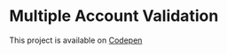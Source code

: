 # Multiple Account Validation

This project is available on [Codepen](https://codepen.io/neslihanorhan/full/KKNNMoj)